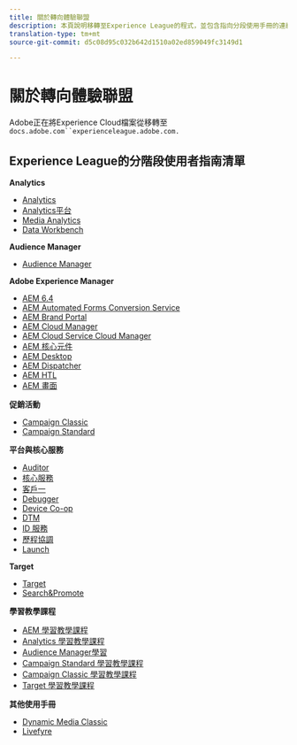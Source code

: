```yaml
---
title: 關於轉向體驗聯盟
description: 本頁說明移轉至Experience League的程式，並包含指向分段使用手冊的連結清單。
translation-type: tm+mt
source-git-commit: d5c08d95c032b642d1510a02ed859049fc3149d1

---
```



# 關於轉向體驗聯盟

Adobe正在將Experience Cloud檔案從移轉至 `docs.adobe.com``experienceleague.adobe.com.`

## Experience League的分階段使用者指南清單

**Analytics**

* [Analytics](https://experienceleague.adobe.com/docs/analytics/landing/index.html)
* [Analytics平台](https://experienceleague.adobe.com/docs/analytics-platform/using/cja-landing.html)
* [Media Analytics](https://experienceleague.adobe.com/docs/media-analytics/using/media-overview.html)
* [Data Workbench](https://experienceleague.adobe.com/docs/data-workbench/using/index.html)

**Audience Manager**

* [Audience Manager](https://experienceleague.adobe.com/docs/audience-manager/user-guide/aam-home.html)

**Adobe Experience Manager**

* [AEM 6.4](https://experienceleague.adobe.com/docs/experience-manager-64/administering/index.html)
* [AEM Automated Forms Conversion Service](https://experienceleague.adobe.com/docs/aem-forms-automated-conversion-service/using/introduction.html)
* [AEM Brand Portal](https://experienceleague.adobe.com/docs/experience-manager-brand-portal/using/index.html)
* [AEM Cloud Manager](https://experienceleague.adobe.com/docs/experience-manager-cloud-manager/using/introduction-to-cloud-manager.html)
* [AEM Cloud Service Cloud Manager](https://experienceleague.adobe.com/docs/experience-manager-cloud-service-cloud-manager/using/introduction-to-cloud-service.html)
* [AEM 核心元件](https://experienceleague.adobe.com/docs/experience-manager-core-components/using/introduction.html)
* [AEM Desktop](https://experienceleague.adobe.com/docs/experience-manager-desktop-app/using/introduction.html)
* [AEM Dispatcher](https://experienceleague.adobe.com/docs/experience-manager-dispatcher/using/dispatcher.html)
* [AEM HTL](https://experienceleague.adobe.com/docs/experience-manager-htl/using/overview.html)
* [AEM 畫面](https://experienceleague.adobe.com/docs/experience-manager-screens/user-guide/aem-screens-introduction.html)

**促銷活動**

* [Campaign Classic](https://experienceleague.adobe.com/docs/campaign-classic/using/campaign-classic-home.html)
* [Campaign Standard](https://experienceleague.adobe.com/docs/campaign-standard/using/campaign-standard-home.html)

**平台與核心服務**

* [Auditor](https://experienceleague.adobe.com/docs/auditor/using/overview.html)
* [核心服務](https://experienceleague.adobe.com/docs/core-services/interface/marketing-cloud-integrations.html)
* [客戶一](https://experienceleague.adobe.com/docs/customer-one/using/index.html)
* [Debugger](https://experienceleague.adobe.com/docs/debugger/using/experience-cloud-debugger.html)
* [Device Co-op](https://experienceleague.adobe.com/docs/device-co-op/using/index.html)
* [DTM](https://experienceleague.adobe.com/docs/dtm/using/dtm-home.html)
* [ID 服務](https://experienceleague.adobe.com/docs/id-service/using/index.html)
* [歷程協調](https://experienceleague.adobe.com/docs/journeys/using/journey-orchestration-home.html)
* [Launch](https://experienceleague.adobe.com/docs/launch/using/overview.html)

**Target**

* [Target](https://experienceleague.adobe.com/docs/target/using/target-home.html)
* [Search&amp;Promote](https://experienceleague.adobe.com/docs/search-promote/using/sp-home.html)

**學習教學課程**

* [AEM 學習教學課程](https://experienceleague.adobe.com/docs/audience-manager-learn/tutorials/overview.html)
* [Analytics 學習教學課程](https://experienceleague.adobe.com/docs/analytics-learn/tutorials/overview.html)
* [Audience Manager學習](https://experienceleague.adobe.com/docs/audience-manager-learn/tutorials/overview.html)
* [Campaign Standard 學習教學課程](https://experienceleague.adobe.com/docs/campaign-standard-learn/tutorials/overview.html)
* [Campaign Classic 學習教學課程](https://experienceleague.adobe.com/docs/campaign-classic-learn/tutorials/overview.html)
* [Target 學習教學課程](https://experienceleague.adobe.com/docs/target-learn/tutorials/overview.html)

**其他使用手冊**

* [Dynamic Media Classic](https://experienceleague.adobe.com/docs/dynamic-media-classic/using/index.html)
* [Livefyre](https://experienceleague.adobe.com/docs/livefyre/using/index.html)
